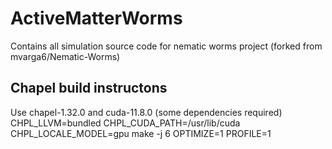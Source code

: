 # ActiveMatterWorms
Contains all simulation source code for nematic worms project (forked from mvarga6/Nematic-Worms)

## Chapel build instructons
Use chapel-1.32.0 and cuda-11.8.0 (some dependencies required)
CHPL_LLVM=bundled CHPL_CUDA_PATH=/usr/lib/cuda CHPL_LOCALE_MODEL=gpu make -j 6 OPTIMIZE=1 PROFILE=1
